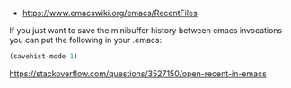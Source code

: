 - https://www.emacswiki.org/emacs/RecentFiles

If you just want to save the minibuffer history between emacs invocations you can put the following in your .emacs:

```lisp
(savehist-mode 1)
```

https://stackoverflow.com/questions/3527150/open-recent-in-emacs
